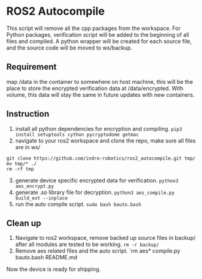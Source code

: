 # ROS2 Autocompile
This script will remove all the cpp packages from the workspace. For Python packages, verification script will be added to the beginning of all files and compiled. A python wrapper will be created for each source file, and the source code will be moved to ws/backup.

## Requirement
map /data in the container to somewhere on host machine, this will be the place to store the encrypted verification data at /data/encrypted. With volume, this data will stay the same in future updates with new containers.

## Instruction
1. install all python dependencies for encryption and compiling. `pip3 install setuptools cython pycryptodome getmac`
2. navigate to your ros2 workspace and clone the repo, make sure all files are in ws/
```
git clone https://github.com/indro-robotics/ros2_autocompile.git tmp/
mv tmp/* ./
rm -rf tmp
```
3. generate device specific encrypted data for verification. `python3 aes_encrypt.py`
4. generate .so library file for decryption. `python3 aes_compile.py build_ext --inplace`
5. run the auto compile script. `sudo bash bauto.bash`

## Clean up
1. Navigate to ros2 workspace, remove backed up source files in backup/ after all modules are tested to be working. `rm -r backup/`
2. Remove aes related files and the auto script. `rm aes* compile.py bauto.bash README.md

Now the device is ready for shipping.
